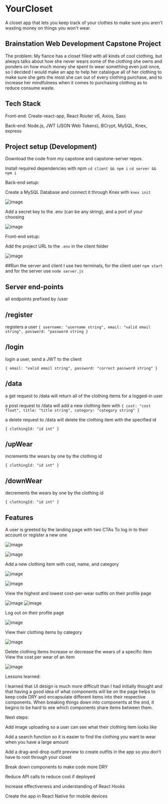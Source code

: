 # YourCloset

A closet app that lets you keep track of your clothes to make sure you aren't wasting money on things you won't wear.

## Brainstation Web Development Capstone Project

The problem: My fiance has a closet filled with all kinds of cool clothing, but always talks about how she never wears some of the clothing she owns and ponders on how much money she spent to wear something even just once, so I decided I would make an app to help her catalogue all of her clothing to make sure she gets the most she can out of every clothing purchase, and to increase her mindfulness when it comes to purchasing clothing as to reduce consume waste.

## Tech Stack

Front-end:
Create-react-app, React Router v6, Axios, Sass

Back-end:
Node.js, JWT (JSON Web Tokens), BCrypt, MySQL, Knex, express

## Project setup (Development)
Download the code from my capstone and capstone-server repos.

Install required dependencies with npm
`cd client && npm i`
`cd server && npm i`

Back-end setup:

Create a MySQL Database and connect it through Knex with `knex init`

![image](https://user-images.githubusercontent.com/103670304/177542034-694b9813-a3b1-4450-883d-d1bfcce577da.png)  


Add a secret key to the .env (can be any string), and a port of your choosing

![image](https://user-images.githubusercontent.com/103670304/177542398-4390c351-1eb1-4356-83c3-439f7f06de5c.png)

Front-end setup:

Add the project URL to the `.env` in the client folder

![image](https://user-images.githubusercontent.com/103670304/177542740-25601334-a730-4c47-8d41-e54a08012fdb.png)

##Run the server and client
I use two terminals, for the client user `npm start`
and for the server use `node server.js`

## Server end-points
all endpoints prefixed by /user
## /register
registers a user
`{
  username: "username string",
  email: "valid email string",
  password: "password string
}`

## /login
login a user, send a JWT to the client

`{
  email: "valid email string",
  password: "correct password string"
}`

## /data
a get request to /data will return all of the clothing items for a logged-in user

a post request to /data will add a new clothing item with 
`{
  cost: "cost float",
  title: "title string",
  category: "category string"
}`

a delete request to /data will delete the clothing item with the specified id

`{
  clothingId: "id int"
}`

## /upWear
increments the wears by one by the clothing id

`{
  clothingId: "id int"
}`

## /downWear
decrements the wears by one by the clothing id

`{
  clothingId: "id int"
}`

## Features
A user is greeted by the landing page with two CTAs
To log in to their account or register a new one

![image](https://user-images.githubusercontent.com/103670304/177544629-8412ee71-8eba-4d75-9726-78b7592aa71f.png)


![image](https://user-images.githubusercontent.com/103670304/177544499-f2a207b8-c7b2-4a89-a5b7-d2f6cf76345c.png)

Add a new clothing item with cost, name, and category

![image](https://user-images.githubusercontent.com/103670304/177544721-6d185172-9d31-43c0-bb53-b3f24dc34334.png)

![image](https://user-images.githubusercontent.com/103670304/177544746-d2dad75e-085a-4386-b1e3-7e213502853e.png)

View the highest and lowest cost-per-wear outfits on their profile page

![image](https://user-images.githubusercontent.com/103670304/177544769-13a54b18-b06c-4b94-9a34-b1ef1c94133f.png)
![image](https://user-images.githubusercontent.com/103670304/177544789-1758bb8a-bd8c-46b8-a31d-d8ac5557d7a7.png)

Log out on their profile page

![image](https://user-images.githubusercontent.com/103670304/177544807-af2e42c3-72ec-42d6-8844-1fa730742d7a.png)

View their clothing items by category

![image](https://user-images.githubusercontent.com/103670304/177545007-0a4f84a4-e16b-4ad9-8ea1-9754456ab92d.png)

Delete clothing items
Increase or decrease the wears of a specific item
View the cost per wear of an item

![image](https://user-images.githubusercontent.com/103670304/177545079-f5e31532-360d-45a4-a988-487e40c7acf3.png)

Lessons learned:

I learned that UI design is much more difficult than I had initially thought and that having a good idea of what components will be on the page helps to keep code DRY and encapsulate different items into their respective components. When breaking things down into components at the end, it begins to be hard to see which components share items between them.

Next steps:

Add image uploading so a user can see what their clothing item looks like

Add a search function so it is easier to find the clothing you want to wear when you have a large amount

Add a drag-and-drop outfit preview to create outfits in the app so you don't have to root through your closet

Break down components to make code more DRY

Reduce API calls to reduce cost if deployed

Increase effectiveness and understanding of React Hooks

Create the app in React Native for mobile devices

